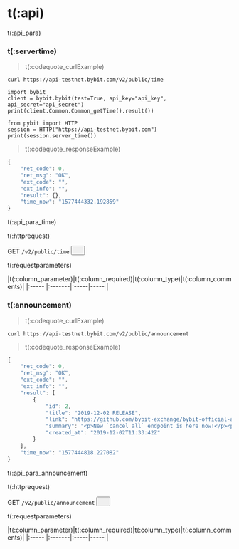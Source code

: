 # t(:api)
t(:api_para)

### t(:servertime)
> t(:codequote_curlExample)

```console
curl https://api-testnet.bybit.com/v2/public/time
```

```python--old
import bybit
client = bybit.bybit(test=True, api_key="api_key", api_secret="api_secret")
print(client.Common.Common_getTime().result())
```

```python--pybit
from pybit import HTTP
session = HTTP("https://api-testnet.bybit.com")
print(session.server_time())  
```

> t(:codequote_responseExample)

```javascript
{
    "ret_code": 0,
    "ret_msg": "OK",
    "ext_code": "",
    "ext_info": "",
    "result": {},
    "time_now": "1577444332.192859"
}
```
t(:api_para_time)

<p class="fake_header">t(:httprequest)</p>
GET
<code><span id=vpTime>/v2/public/time</span></code>
<button class="clipboard_button" data-clipboard-action="copy" data-clipboard-target="#vpTime"><img src="/images/copy_to_clipboard.png" height=15 width=15></img></button>

<p class="fake_header">t(:requestparameters)</p>
|t(:column_parameter)|t(:column_required)|t(:column_type)|t(:column_comments)|
|:----- |:-------|:-----|----- |

### t(:announcement)
> t(:codequote_curlExample)

```console
curl https://api-testnet.bybit.com/v2/public/announcement
```

> t(:codequote_responseExample)

```javascript
{
    "ret_code": 0,
    "ret_msg": "OK",
    "ext_code": "",
    "ext_info": "",
    "result": [
        {
            "id": 2,
            "title": "2019-12-02 RELEASE",
            "link": "https://github.com/bybit-exchange/bybit-official-api-docs/blob/master/en/CHANGELOG.md",
            "summary": "<p>New `cancel all` endpoint is here now!</p><p>Additionally, we strongly recommend that you use the new released place and cancel active V2 endpoints, which are more stable and efficient.The old ones are deprecated (although still working for the time be",
            "created_at": "2019-12-02T11:33:42Z"
        }
    ],
    "time_now": "1577444818.227082"
}
```

t(:api_para_announcement)

<p class="fake_header">t(:httprequest)</p>
GET
<code><span id=vpAnnouncement>/v2/public/announcement</span></code>
<button class="clipboard_button" data-clipboard-action="copy" data-clipboard-target="#vpAnnouncement"><img src="/images/copy_to_clipboard.png" height=15 width=15></img></button>

<p class="fake_header">t(:requestparameters)</p>
|t(:column_parameter)|t(:column_required)|t(:column_type)|t(:column_comments)|
|:----- |:-------|:-----|----- |
